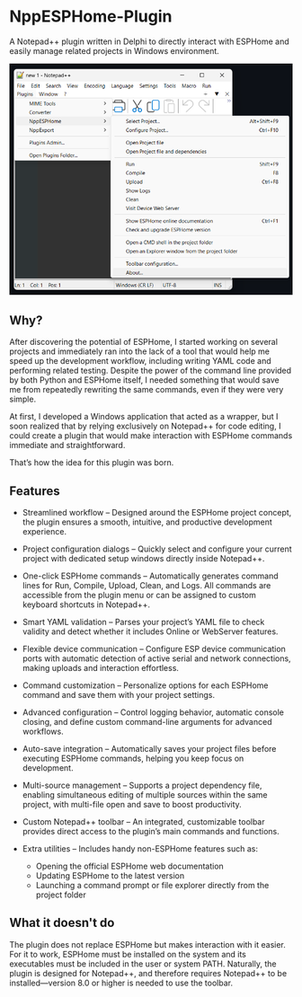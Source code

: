 # NppESPHome-Plugin

A Notepad++ plugin written in Delphi to directly interact with ESPHome and easily manage related projects in Windows environment.

![NppESPHome in action](Art/main.png)

## Why?

After discovering the potential of ESPHome, I started working on several projects and immediately ran into the lack of a tool that would help me speed up the development workflow, including writing YAML code and performing related testing.
Despite the power of the command line provided by both Python and ESPHome itself, I needed something that would save me from repeatedly rewriting the same commands, even if they were very simple.

At first, I developed a Windows application that acted as a wrapper, but I soon realized that by relying exclusively on Notepad++ for code editing, I could create a plugin that would make interaction with ESPHome commands immediate and straightforward.

That’s how the idea for this plugin was born.

## Features

* Streamlined workflow – Designed around the ESPHome project concept, the plugin ensures a smooth, intuitive, and productive development experience.

* Project configuration dialogs – Quickly select and configure your current project with dedicated setup windows directly inside Notepad++.

* One-click ESPHome commands – Automatically generates command lines for Run, Compile, Upload, Clean, and Logs. All commands are accessible from the plugin menu or can be assigned to custom keyboard shortcuts in Notepad++.

* Smart YAML validation – Parses your project’s YAML file to check validity and detect whether it includes Online or WebServer features.

* Flexible device communication – Configure ESP device communication ports with automatic detection of active serial and network connections, making uploads and interaction effortless.

* Command customization – Personalize options for each ESPHome command and save them with your project settings.

* Advanced configuration – Control logging behavior, automatic console closing, and define custom command-line arguments for advanced workflows.

* Auto-save integration – Automatically saves your project files before executing ESPHome commands, helping you keep focus on development.

* Multi-source management – Supports a project dependency file, enabling simultaneous editing of multiple sources within the same project, with multi-file open and save to boost productivity.

* Custom Notepad++ toolbar – An integrated, customizable toolbar provides direct access to the plugin’s main commands and functions.

* Extra utilities – Includes handy non-ESPHome features such as:
    - Opening the official ESPHome web documentation
    - Updating ESPHome to the latest version
    - Launching a command prompt or file explorer directly from the project folder

## What it doesn't do

The plugin does not replace ESPHome but makes interaction with it easier.
For it to work, ESPHome must be installed on the system and its executables must be included in the user or system PATH.
Naturally, the plugin is designed for Notepad++, and therefore requires Notepad++ to be installed—version 8.0 or higher is needed to use the toolbar.





